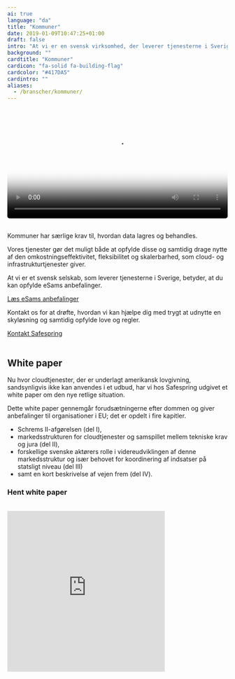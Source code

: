 ```yaml
---
ai: true
language: "da"
title: "Kommuner"
date: 2019-01-09T10:47:25+01:00
draft: false
intro: "At vi er en svensk virksomhed, der leverer tjenesterne i Sverige, betyder, at du kan leve op til eSams anbefalinger."
background: ""
cardtitle: "Kommuner"
cardicon: "fa-solid fa-building-flag"
cardcolor: "#417DA5"
cardintro: ""
aliases:
  - /branscher/kommuner/
---
```

<video poster="/branscher/images/safespring_esam.jpg" width="100%" style="border-radius: 5px;" controls="true">
<source type="video/mp4" src="/branscher/images/safespring_esam.mp4">
<track src="/branscher/images/safespring_esam.vtt" kind="subtitles" srclang="sv" label="Svenska" default>
</video>
<br><br>
<div class="ingress"><p>Kommuner har særlige krav til, hvordan data lagres og behandles. </p></div>

Vores tjenester gør det muligt både at opfylde disse og samtidig drage nytte af den omkostningseffektivitet, fleksibilitet og skalerbarhed, som cloud- og infrastrukturtjenester giver.

At vi er et svensk selskab, som leverer tjenesterne i Sverige, betyder, at du kan opfylde eSams anbefalinger.

<a href="http://www.esamverka.se/stod-och-vagledning/rattsliga-uttalanden/rojande-och-molntjanster.html" id="text-button">Læs eSams anbefalinger</a>

Kontakt os for at drøfte, hvordan vi kan hjælpe dig med trygt at udnytte en skyløsning og samtidig opfylde love og regler.

<a href="/kontakt" id="text-button">Kontakt Safespring</a><br><br>

## White paper

Nu hvor cloudtjenester, der er underlagt amerikansk lovgivning, sandsynligvis ikke kan anvendes i et udbud, har vi hos Safespring udgivet et white paper om den nye retlige situation.

Dette white paper gennemgår forudsætningerne efter dommen og giver anbefalinger til organisationer i EU; det er opdelt i fire kapitler.

- Schrems II-afgørelsen (del I),
- markedsstrukturen for cloudtjenester og samspillet mellem tekniske krav og jura (del II),
- forskellige svenske aktørers rolle i videreudviklingen af denne markedsstruktur og især behovet for koordinering af indsatser på statsligt niveau (del III)
- samt en kort beskrivelse af vejen frem (del IV).

<h3 id="download">Hent white paper</h3>

<br><iframe src="https://pages.upsales.com/9549u77a8afc208f84341af2a530953248804-frame" 		width="360" 		height="367" 		style="border:0"></iframe>